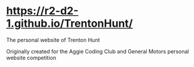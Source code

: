 # https://r2-d2-1.github.io/TrentonHunt/ #
The personal website of Trenton Hunt

Originally created for the Aggie Coding Club and General Motors personal website competition
